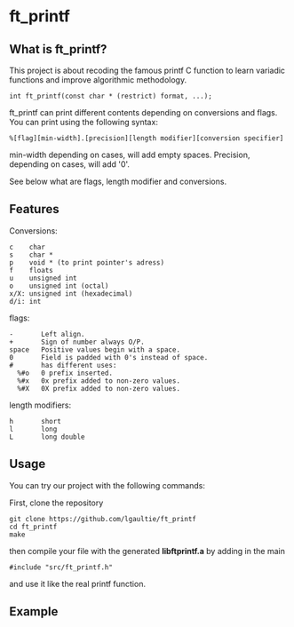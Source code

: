ft_printf
===

## What is ft_printf?

This project is about recoding the famous printf C function to learn variadic functions and improve algorithmic methodology.

```
int ft_printf(const char * (restrict) format, ...);
```

ft_printf can print different contents depending on conversions and flags. 
You can print using the following syntax: 

```
%[flag][min-width].[precision][length modifier][conversion specifier]
```
min-width depending on cases, will add empty spaces.
Precision, depending on cases, will add '0'.

See below what are flags, length modifier and conversions.


## Features

Conversions:
```
c    char
s    char *
p    void * (to print pointer's adress)
f    floats
u    unsigned int
o    unsigned int (octal)
x/X: unsigned int (hexadecimal)
d/i: int
```
flags:
```
-       Left align.
+       Sign of number always O/P.
space   Positive values begin with a space.
0       Field is padded with 0's instead of space.
#       has different uses:
  %#o   0 prefix inserted.
  %#x   0x prefix added to non-zero values.
  %#X   0X prefix added to non-zero values.
```
length modifiers:
```
h       short
l       long
L       long double
```

## Usage

You can try our project with the following commands:

First, clone the repository
```
git clone https://github.com/lgaultie/ft_printf
cd ft_printf
make
```
then compile your file with the generated **libftprintf.a** by adding in the main 
```
#include "src/ft_printf.h"
```
and use it like the real printf function.

## Example

